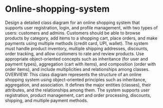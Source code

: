 # Online-shopping-system
Design a detailed class diagram for an online shopping system that supports user registration, login, and 
profile management, with two types of users: customers and admins. Customers should be able to browse 
products by category, add items to a shopping cart, place orders, and make payments using multiple methods 
(credit card, UPI, wallet). The system must handle product inventory, multiple shipping addresses, discounts, 
order tracking, and allow customers to rate and review products. Use appropriate object-oriented concepts 
such as inheritance (for user and payment types), aggregation (cart with items), and composition (order with 
order items), and include multiplicities and relationships among classes. 
OVERVIEW: 
This class diagram represents the structure of an online shopping system using object-oriented principles 
such as inheritance, aggregation, and association. It defines the major entities (classes), their attributes, 
and the relationships among them. The system supports user registration, product management, cart 
and order processing, discounts, shipping, and multiple payment methods.
